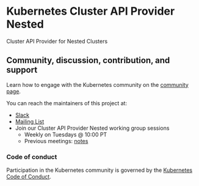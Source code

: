 # Kubernetes Cluster API Provider Nested

Cluster API Provider for Nested Clusters

## Community, discussion, contribution, and support

Learn how to engage with the Kubernetes community on the [community page](http://kubernetes.io/community/).

You can reach the maintainers of this project at:

- [Slack](https://kubernetes.slack.com/messages/cluster-api-nested)
- [Mailing List](https://groups.google.com/forum/#!forum/kubernetes-sig-cluster-lifecycle)
- Join our Cluster API Provider Nested working group sessions
  - Weekly on Tuesdays @ 10:00 PT
  - Previous meetings:
    [notes](https://docs.google.com/document/d/10aTeq2lhXW_3aFQAd_MdGjY8PtZPslKhZCCcXxFp3_Q/edit#)

### Code of conduct

Participation in the Kubernetes community is governed by the [Kubernetes Code of Conduct](code-of-conduct.md).

